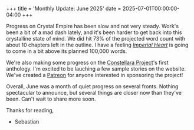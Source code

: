 +++
title = 'Monthly Update: June 2025'
date = 2025-07-01T00:00:00-04:00
+++

Progress on Crystal Empire has been slow and not very steady. Work's been a bit of a mad dash lately, and it's been harder to get back into this crystalline state of mind. We did hit 73% of the projected word count with about 10 chapters left in the outline. I have a feeling [*Imperial Heart*](/books/crystal-empire-2) is going to come in a bit above its planned 100,000 words.

We're also making some progress on the [Constellara Project](https://pathsofconstellara.com)'s first anthology. I'm excited to be lauching a few sample stories on the website. We've created a [Patreon](https://www.patreon.com/c/PathwaysofConstellara) for anyone interested in sponsoring the project!

Overall, June was a month of quiet progress on several fronts. Nothing spectacular to announce, but several things are closer now than they've been. Can't wait to share more soon.

Thanks for reading,
- Sebastian